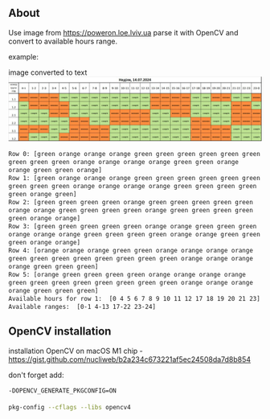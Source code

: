 ## About

Use image from https://poweron.loe.lviv.ua parse it with OpenCV and convert to available hours range.

example:

image converted to text
![image from poweron.loe.lviv.ua](./6692b8d3da910_IMG_20240713_201939_905.jpg)

```
Row 0: [green orange orange orange green green green green green green green green green orange orange orange orange green green orange orange green green orange]
Row 1: [green orange orange orange green green green green green green green green green orange orange orange orange green green green green green orange green]
Row 2: [green green green green orange green green green green green orange orange green green green green orange green green green green green orange orange]
Row 3: [green green green green green orange orange green green green orange orange orange green green green green orange orange green green green orange orange]
Row 4: [orange orange orange green green orange orange orange orange green green green green green green green green orange orange orange orange green green green]
Row 5: [orange green green green green orange orange orange orange green green green green green green green green orange orange orange orange green green green]
Available hours for row 1:  [0 4 5 6 7 8 9 10 11 12 17 18 19 20 21 23]
Available ranges:  [0-1 4-13 17-22 23-24]

```


## OpenCV installation
installation OpenCV on macOS M1 chip - https://gist.github.com/nucliweb/b2a234c673221af5ec24508da7d8b854

don't forget add:

```bash
-DOPENCV_GENERATE_PKGCONFIG=ON

pkg-config --cflags --libs opencv4
```
